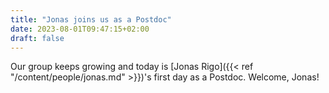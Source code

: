 ```yaml
---
title: "Jonas joins us as a Postdoc"
date: 2023-08-01T09:47:15+02:00
draft: false
---
```


Our group keeps growing and today is [Jonas Rigo]({{< ref "/content/people/jonas.md" >}})'s first day as a Postdoc. Welcome, Jonas!
